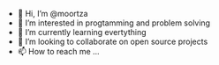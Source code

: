 - 👋 Hi, I’m @moortza
- 👀 I’m interested in progtamming and problem solving
- 🌱 I’m currently learning evertything
- 💞️ I’m looking to collaborate on open source projects
- 📫 How to reach me ...

<!---
moortza/moortza is a ✨ special ✨ repository because its `README.md` (this file) appears on your GitHub profile.
You can click the Preview link to take a look at your changes.
--->
